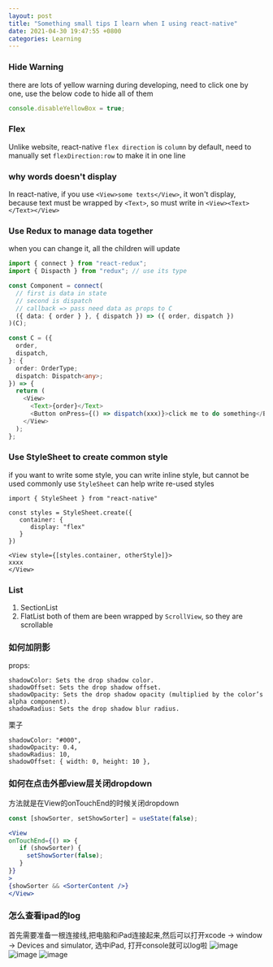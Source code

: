 ```yaml
---
layout: post
title: "Something small tips I learn when I using react-native"
date: 2021-04-30 19:47:55 +0800
categories: Learning
---
```


### Hide Warning

there are lots of yellow warning during developing, need to click one by one, use the below code to hide all of them

```js
console.disableYellowBox = true;
```

### Flex

Unlike website, react-native `flex direction` is `column` by default, need to manually set `flexDirection:row` to make it in one line

### why words doesn't display

In react-native, if you use `<View>some texts</View>`, it won't display, because text must be wrapped by `<Text>`, so must write in `<View><Text></Text></View>`

### Use Redux to manage data together

when you can change it, all the children will update

```ts
import { connect } from "react-redux";
import { Dispacth } from "redux"; // use its type

const Component = connect(
  // first is data in state
  // second is dispatch
  // callback => pass need data as props to C
  ({ data: { order } }, { dispatch }) => ({ order, dispatch })
)(C);

const C = ({
  order,
  dispatch,
}: {
  order: OrderType;
  dispatch: Dispatch<any>;
}) => {
  return (
    <View>
      <Text>{order}</Text>
      <Button onPress={() => dispatch(xxx)}>click me to do something</Button>
    </View>
  );
};
```

### Use StyleSheet to create common style

if you want to write some style, you can write inline style, but cannot be used commonly
use `StyleSheet` can help write re-used styles

```tsx
import { StyleSheet } from "react-native"

const styles = StyleSheet.create({
   container: {
      display: "flex"
   }
})

<View style={[styles.container, otherStyle]}>
xxxx
</View>
```

### List

1. SectionList
2. FlatList
   both of them are been wrapped by `ScrollView`, so they are scrollable
   
   
### 如何加阴影
props:
```
shadowColor: Sets the drop shadow color.
shadowOffset: Sets the drop shadow offset.
shadowOpacity: Sets the drop shadow opacity (multiplied by the color’s alpha component).
shadowRadius: Sets the drop shadow blur radius.
```

栗子
```
shadowColor: "#000",
shadowOpacity: 0.4,
shadowRadius: 10,
shadowOffset: { width: 0, height: 10 },
```

### 如何在点击外部view层关闭dropdown
方法就是在View的onTouchEnd的时候关闭dropdown
```jsx
const [showSorter, setShowSorter] = useState(false);

<View
onTouchEnd={() => {
   if (showSorter) {
     setShowSorter(false);
   }
}}
>
{showSorter && <SorterContent />}
</View>
```

### 怎么查看ipad的log
首先需要准备一根连接线,把电脑和iPad连接起来,然后可以打开xcode -> window -> Devices and simulator, 选中iPad, 打开console就可以log啦 
![image](https://user-images.githubusercontent.com/18532655/129028726-ddf0144d-aeae-4af3-9cc0-9b57d5e33c6b.png)
![image](https://user-images.githubusercontent.com/18532655/129028347-19942ad7-725c-4249-86f9-ddc00055ef84.png)
![image](https://user-images.githubusercontent.com/18532655/129028452-93a15d54-9cfb-43b3-81ec-db510e85e24e.png)
